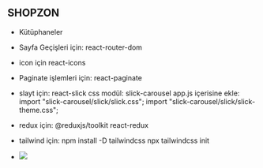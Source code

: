 ## SHOPZON


- Kütüphaneler
- Sayfa Geçişleri için: react-router-dom

- icon için react-icons

- Paginate işlemleri için: react-paginate

- slayt için: react-slick css modül: slick-carousel app.js içerisine ekle: import "slick-carousel/slick/slick.css"; import "slick-carousel/slick/slick-theme.css";

- redux için: @reduxjs/toolkit react-redux

- tailwind için: npm install -D tailwindcss npx tailwindcss init



- <img src ="screen.gif"/>